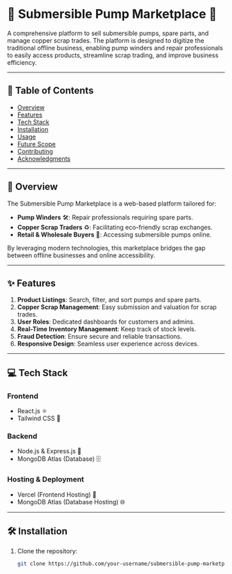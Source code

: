 # 🌊 Submersible Pump Marketplace 🚀  
A comprehensive platform to sell submersible pumps, spare parts, and manage copper scrap trades. The platform is designed to digitize the traditional offline business, enabling pump winders and repair professionals to easily access products, streamline scrap trading, and improve business efficiency.  

---

## 📖 Table of Contents  
- [Overview](#-overview)  
- [Features](#-features)  
- [Tech Stack](#-tech-stack)  
- [Installation](#-installation)  
- [Usage](#-usage)  
- [Future Scope](#-future-scope)  
- [Contributing](#-contributing)  
- [Acknowledgments](#-acknowledgments)  

---

## 🌟 Overview  
The Submersible Pump Marketplace is a web-based platform tailored for:  
- **Pump Winders** 🛠️: Repair professionals requiring spare parts.  
- **Copper Scrap Traders** ♻️: Facilitating eco-friendly scrap exchanges.  
- **Retail & Wholesale Buyers** 🛒: Accessing submersible pumps online.  

By leveraging modern technologies, this marketplace bridges the gap between offline businesses and online accessibility.  

---

## ✨ Features  
1. **Product Listings**: Search, filter, and sort pumps and spare parts.  
2. **Copper Scrap Management**: Easy submission and valuation for scrap trades.  
3. **User Roles**: Dedicated dashboards for customers and admins.  
4. **Real-Time Inventory Management**: Keep track of stock levels.  
5. **Fraud Detection**: Ensure secure and reliable transactions.  
6. **Responsive Design**: Seamless user experience across devices.  

---

## 💻 Tech Stack  
### **Frontend**  
- React.js ⚛️  
- Tailwind CSS 🎨  

### **Backend**  
- Node.js & Express.js 🔧  
- MongoDB Atlas (Database) 🗄️  

### **Hosting & Deployment**  
- Vercel (Frontend Hosting) 🚀  
- MongoDB Atlas (Database Hosting) 🌐  

---

## 🛠️ Installation  
1. Clone the repository:  
   ```bash  
   git clone https://github.com/your-username/submersible-pump-marketplace.git  
